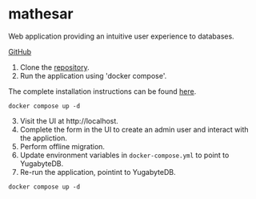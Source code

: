 # mathesar

Web application providing an intuitive user experience to databases.

[GitHub](https://github.com/mathesar-foundation/mathesar)

1. Clone the [repository](https://github.com/mathesar-foundation/mathesar).
2. Run the application using 'docker compose'.

The complete installation instructions can be found [here](https://docs.mathesar.org/latest/installation/docker-compose/).

```
docker compose up -d
```

3. Visit the UI at http://localhost.
4. Complete the form in the UI to create an admin user and interact with the appliction.
5. Perform offline migration.
6. Update environment variables in `docker-compose.yml` to point to YugabyteDB.
7. Re-run the application, pointint to YugabyteDB.

```
docker compose up -d
```
